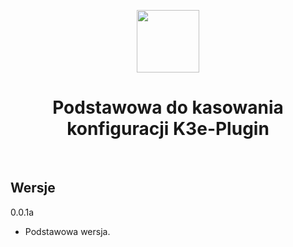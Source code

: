 <p align="center">
    <a href="https://k3e.pl" target="_blank">
        <img src="http://k3e.pl/images/icons/k3e/100x100.png" height="100px">
    </a>
    <h1 align="center">Podstawowa do kasowania konfiguracji K3e-Plugin</h1>
    <br>
</p>

Wersje
-------------------
0.0.1a
- Podstawowa wersja.